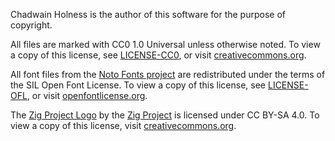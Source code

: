 Chadwain Holness is the author of this software for the purpose of copyright.

All files are marked with CC0 1.0 Universal unless otherwise noted. To view a copy of this license, see [LICENSE-CC0](LICENSE-CC0.txt), or visit [creativecommons.org](https://creativecommons.org/publicdomain/zero/1.0/).

All font files from the [Noto Fonts project](https://notofonts.github.io/) are redistributed under the terms of the SIL Open Font License. To view a copy of this license, see [LICENSE-OFL](LICENSE-OFL.txt), or visit [openfontlicense.org](https://openfontlicense.org/open-font-license-official-text/).

The [Zig Project Logo](https://github.com/ziglang/logo) by the [Zig Project](https://ziglang.org) is licensed under CC BY-SA 4.0. To view a copy of this license, visit [creativecommons.org](https://creativecommons.org/licenses/by-sa/4.0/).
